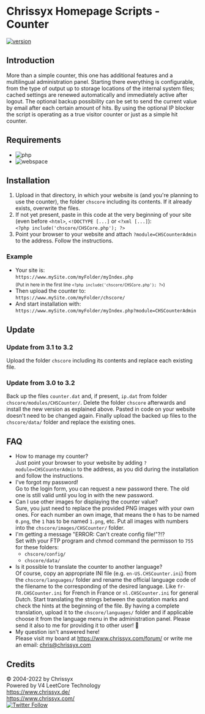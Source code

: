 # Chrissyx Homepage Scripts - Counter

[![version](https://img.shields.io/badge/version-3.2.0-blue)](https://www.chrissyx.com/scripts.php#Counter)

## Introduction
More than a simple counter, this one has additional features and a multilingual administration panel. Starting there everything is configurable, from the type of output up to storage locations of the internal system files; cached settings are renewed automatically and immediately active after logout. The optional backup possibility can be set to send the current value by email after each certain amount of hits. By using the optional IP blocker the script is operating as a true visitor counter or just as a simple hit counter.

## Requirements
* ![php](https://img.shields.io/badge/php-%3E%3D5.3-blue)
* ![webspace](https://img.shields.io/badge/webspace-chmod--able-lightgrey)

## Installation
1. Upload in that directory, in which your website is (and you're planning to use the counter), the folder `chscore` including its contents. If it already exists, overwrite the files.
2. If not yet present, paste in this code at the very beginning of your site (even before `<html>`, `<!DOCTYPE [...]` or `<?xml [...]`):  
   `<?php include('chscore/CHSCore.php'); ?>`
3. Point your browser to your website and attach `?module=CHSCounterAdmin` to the address. Follow the instructions.

### Example
* Your site is:  
  `https://www.mySite.com/myFolder/myIndex.php`  
  <sub>(Put in here in the first line `<?php include('chscore/CHSCore.php'); ?>`)</sub>
* Then upload the counter to:  
  `https://www.mySite.com/myFolder/chscore/`
* And start installation with:  
  `https://www.mySite.com/myFolder/myIndex.php?module=CHSCounterAdmin`

## Update
### Update from 3.1 to 3.2
Upload the folder `chscore` including its contents and replace each existing file.

### Update from 3.0 to 3.2
Back up the files `counter.dat` and, if present, `ip.dat` from folder `chscore/modules/CHSCounter/`. Delete the folder `chscore` afterwards and install the new version as explained above. Pasted in code on your website doesn't need to be changed again. Finally upload the backed up files to the `chscore/data/` folder and replace the existing ones.

## FAQ
* How to manage my counter?  
  Just point your browser to your website by adding `?module=CHSCounterAdmin` to the address, as you did during the installation and follow the instructions.
* I've forgot my password!  
  Go to the login form, you can request a new password there. The old one is still valid until you log in with the new password.
* Can I use other images for displaying the counter value?  
  Sure, you just need to replace the provided PNG images with your own ones. For each number an own image, that means the `0` has to be named `0.png`, the `1` has to be named `1.png`, etc. Put all images with numbers into the `chscore/images/CHSCounter/` folder.
* I'm getting a message "ERROR: Can't create config file!"?!?  
  Set with your FTP program and chmod command the permisson to `755` for these folders:
  * `chscore/config/`
  * `chscore/data/`
* Is it possible to translate the counter to another language?  
  Of course, copy an appropriate INI file (e.g. `en-US.CHSCounter.ini`) from the `chscore/languages/` folder and rename the official language code of the filename to the corresponding of the desired language. Like `fr-FR.CHSCounter.ini` for French in France or `nl.CHSCounter.ini` for general Dutch. Start translating the strings between the quotation marks and check the hints at the beginning of the file. By having a complete translation, upload it to the `chscore/languages/` folder and if applicable choose it from the language menu in the administration panel. Please send it also to me for providing it to other user! :slightly_smiling_face:
* My question isn't answered here!  
  Please visit my board at https://www.chrissyx.com/forum/ or write me an email: chris@chrissyx.com

## Credits
© 2004-2022 by Chrissyx  
Powered by V4 LeetCore Technology  
https://www.chrissyx.de/  
https://www.chrissyx.com/  
[![Twitter Follow](https://img.shields.io/twitter/follow/CXHomepage?style=social)](https://twitter.com/intent/follow?screen_name=CXHomepage)